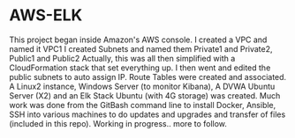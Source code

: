 # AWS-ELK
This project began inside Amazon's AWS console.
I created a VPC and named it VPC1
I created Subnets and named them Private1 and Private2, Public1 and Public2
Actually, this was all then simplified with a CloudFormation stack that set everything up.
I then went and edited the public subnets to auto assign IP.
Route Tables were created and associated.
A Linux2 instance, Windows Server (to monitor Kibana), A DVWA Ubuntu Server (X2) and an Elk Stack Ubuntu (with 4G storage) was created.
Much work was done from the GitBash command line to install Docker, Ansible, SSH into various machines to do updates and upgrades and transfer of files (included in this repo).
Working in progress.. more to follow.

